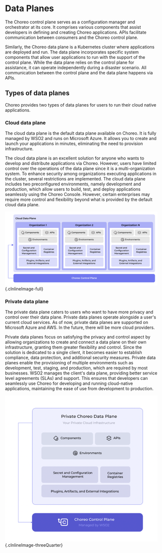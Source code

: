 # Data Planes

The Choreo control plane serves as a configuration manager and orchestrator at its core. It comprises various components that assist developers in defining and creating Choreo applications. APIs facilitate communication between consumers and the Choreo control plane.

Similarly, the Choreo data plane is a Kubernetes cluster where applications are deployed and run. The data plane incorporates specific system components that allow user applications to run with the support of the control plane. While the data plane relies on the control plane for assistance, it can operate independently during a disaster scenario. All communication between the control plane and the data plane happens via APIs.


## Types of data planes

Choreo provides two types of data planes for users to run their cloud native applications.

### Cloud data plane

The cloud data plane is the default data plane available on Choreo. It is fully managed by WSO2 and runs on Microsoft Azure. It allows you to create and launch your applications in minutes, eliminating the need to provision infrastructure. 

The cloud data plane is an excellent solution for anyone who wants to develop and distribute applications via Choreo. However, users have limited control over the operations of the data plane since it is a multi-organization system. To enhance security among organizations executing applications in the cluster, several restrictions are implemented. The cloud data plane includes two preconfigured environments, namely development and production, which allow users to build, test, and deploy applications seamlessly using the Choreo Console. However, certain enterprises may require more control and flexibility beyond what is provided by the default cloud data plane. 

![SaaS data plane architecture](../assets/img/choreo-concepts/saas-data-plane-architecture.png){.cInlineImage-full}

### Private data plane

The private data plane caters to users who want to have more privacy and control over their data plane. Private data planes operate alongside a user's current cloud services. As of now, private data planes are supported on Microsoft Azure and AWS. In the future, there will be more cloud providers.

Private data planes focus on satisfying the privacy and control aspect by allowing organizations to create and connect a data plane on their own infrastructure, granting them greater flexibility and control. Since the solution is dedicated to a single client, it becomes easier to establish compliance, data protection, and additional security measures. Private data planes enable the provisioning of multiple environments such as development, test, staging, and production, which are required by most businesses. WSO2 manages the client's data plane, providing better service level agreements (SLAs) and support. This ensures that developers can seamlessly use Choreo for developing and running cloud-native applications, maintaining the ease of use from development to production.

![Private data plane architecture](../assets/img/choreo-concepts/private-data-plane-architecture.png){.cInlineImage-threeQuarter}
